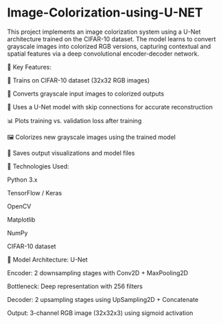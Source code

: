 # Image-Colorization-using-U-NET

This project implements an image colorization system using a U-Net architecture trained on the CIFAR-10 dataset. The model learns to convert grayscale images into colorized RGB versions, capturing contextual and spatial features via a deep convolutional encoder-decoder network.

🧠 Key Features:

🧾 Trains on CIFAR-10 dataset (32x32 RGB images)

🔳 Converts grayscale input images to colorized outputs

🌈 Uses a U-Net model with skip connections for accurate reconstruction

📊 Plots training vs. validation loss after training

🖼️ Colorizes new grayscale images using the trained model

💾 Saves output visualizations and model files

🧰 Technologies Used:

Python 3.x

TensorFlow / Keras

OpenCV

Matplotlib

NumPy

CIFAR-10 dataset

🧠 Model Architecture: U-Net

Encoder: 2 downsampling stages with Conv2D + MaxPooling2D

Bottleneck: Deep representation with 256 filters

Decoder: 2 upsampling stages using UpSampling2D + Concatenate

Output: 3-channel RGB image (32x32x3) using sigmoid activation

